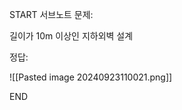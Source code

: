 START
서브노트
문제:

길이가 10m 이상인 지하외벽 설계 

정답:

![[Pasted image 20240923110021.png]]
<!--ID: 1727688301363-->
END